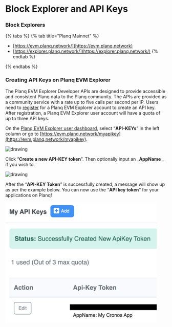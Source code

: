 # Block Explorer and API Keys

### Block Explorers

{% tabs %}
{% tab title="Planq Mainnet" %}
* [https://evm.planq.network/](https://evm.planq.network)
* [https://explorer.planq.network/](https://explorer.planq.network/)
{% endtab %}

{% endtabs %}

### **Creating API Keys on Planq EVM Explorer**

The Planq EVM Explorer Developer APIs are designed to provide accessible and consistent Planq data to the Planq community. The APIs are provided as a community service with a rate up to five calls per second per IP. Users need to [register](https://evm.planq.network/register) for a Planq EVM Explorer account to create an API key.\
After registration, a Planq EVM Explorer user account will have a quota of up to three API keys.

On the [Planq EVM Explorer user dashboard](https://evm.planq.network/myaccount), select “**API-KEYs**” in the left column or go to [https://evm.planq.network/myapikey](https://evm.planq.network/myapikey).

![drawing](assets/myapikey-page.png)

Click “**Create a new API-KEY token**”. Then optionally input an \_**AppName** \_ if you wish to.

![drawing](assets/create-apikey.png)

After the “**API**_**-**_**KEY Token**” is successfully created, a message will show up as per the example below. You can now use the “**API key token**” for your applications on Planq!

![](<../.gitbook/assets/image (1) (1) (1).png>)
